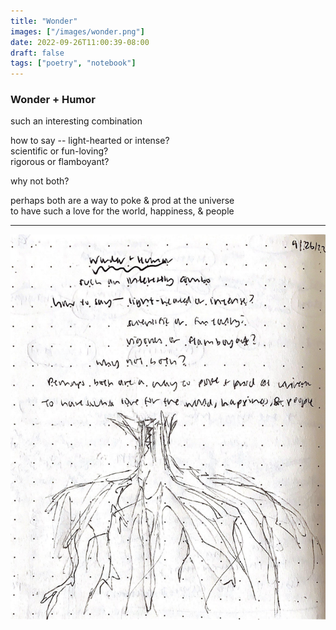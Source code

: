 ```yaml
---
title: "Wonder"
images: ["/images/wonder.png"]
date: 2022-09-26T11:00:39-08:00
draft: false 
tags: ["poetry", "notebook"]
---
```

### Wonder + Humor

such an interesting combination

how to say -- light-hearted or intense?\
scientific or fun-loving?\
rigorous or flamboyant?

why not both?

perhaps both are a way to poke & prod at the universe\
to have such a love for the world, happiness, & people

---

![wonder](/images/wonder.png)